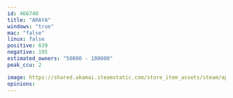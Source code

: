 ```yaml
---
id: 466740
title: "ARAYA"
windows: "true"
mac: "false"
linux: false
positive: 639
negative: 195
estimated_owners: "50000 - 100000"
peak_ccu: 2

image: https://shared.akamai.steamstatic.com/store_item_assets/steam/apps/466740/header.jpg?t=1572763987
opinions:
---
```

